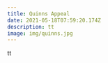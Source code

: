 ```yaml
---
title: Quinns Appeal
date: 2021-05-18T07:59:20.174Z
description: tt
image: img/quinns.jpg
---
```

tt